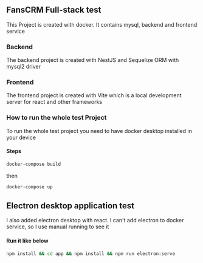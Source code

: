 ## FansCRM Full-stack test

This Project is created with docker. It contains mysql, backend and frontend service

### Backend

The backend project is created with NestJS and Sequelize ORM with mysql2 driver

### Frontend

The frontend project is created with Vite which is a local development server for react and other frameworks

### How to run the whole test Project

To run the whole test project you need to have docker desktop installed in your device

#### Steps

```bat
docker-compose build
```

then

```bat
docker-compose up
```

## Electron desktop application test
I also added electron desktop with react. I can't add electron to docker service, so I use manual running to see it

#### Run it like below
```bat
npm install && cd app && npm install && npm run electron:serve
```

